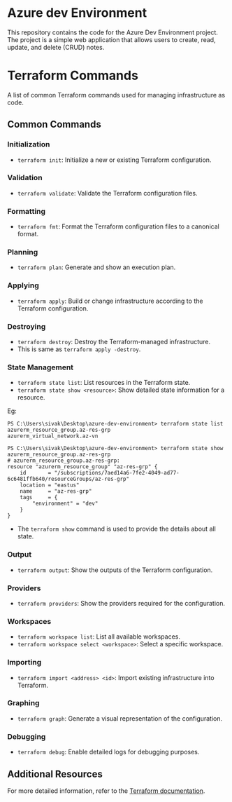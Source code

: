 # Azure dev Environment

This repository contains the code for the Azure Dev Environment project. The project is a simple web application that allows users to create, read, update, and delete (CRUD) notes.

# Terraform Commands

A list of common Terraform commands used for managing infrastructure as code.

## Common Commands

### Initialization

- `terraform init`: Initialize a new or existing Terraform configuration.

### Validation

- `terraform validate`: Validate the Terraform configuration files.

### Formatting

- `terraform fmt`: Format the Terraform configuration files to a canonical format.

### Planning

- `terraform plan`: Generate and show an execution plan.

### Applying

- `terraform apply`: Build or change infrastructure according to the Terraform configuration.

### Destroying

- `terraform destroy`: Destroy the Terraform-managed infrastructure.
- This is same as `terraform apply -destroy`.

### State Management

- `terraform state list`: List resources in the Terraform state.
- `terraform state show <resource>`: Show detailed state information for a resource.

Eg:

```
PS C:\Users\sivak\Desktop\azure-dev-environment> terraform state list     
azurerm_resource_group.az-res-grp
azurerm_virtual_network.az-vn

PS C:\Users\sivak\Desktop\azure-dev-environment> terraform state show azurerm_resource_group.az-res-grp
# azurerm_resource_group.az-res-grp:
resource "azurerm_resource_group" "az-res-grp" {
    id       = "/subscriptions/7aed14a6-7fe2-4049-ad77-6c6481ffb640/resourceGroups/az-res-grp"
    location = "eastus"
    name     = "az-res-grp"
    tags     = {
        "environment" = "dev"
    }
}
```

- The `terraform show` command is used to provide the details about all state.

### Output

- `terraform output`: Show the outputs of the Terraform configuration.

### Providers

- `terraform providers`: Show the providers required for the configuration.

### Workspaces

- `terraform workspace list`: List all available workspaces.
- `terraform workspace select <workspace>`: Select a specific workspace.

### Importing

- `terraform import <address> <id>`: Import existing infrastructure into Terraform.

### Graphing

- `terraform graph`: Generate a visual representation of the configuration.

### Debugging

- `terraform debug`: Enable detailed logs for debugging purposes.

## Additional Resources

For more detailed information, refer to the [Terraform documentation](https://www.terraform.io/docs).
